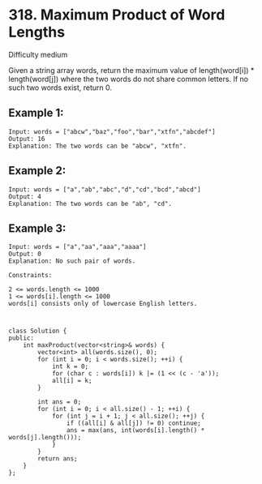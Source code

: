 # 318. Maximum Product of Word Lengths
Difficulty medium

Given a string array words, return the maximum value of length(word[i]) * length(word[j]) where the two words do not share common letters. If no such two words exist, return 0.


## Example 1:
```
Input: words = ["abcw","baz","foo","bar","xtfn","abcdef"]
Output: 16
Explanation: The two words can be "abcw", "xtfn".
```


## Example 2:
```
Input: words = ["a","ab","abc","d","cd","bcd","abcd"]
Output: 4
Explanation: The two words can be "ab", "cd".
```


## Example 3:
```
Input: words = ["a","aa","aaa","aaaa"]
Output: 0
Explanation: No such pair of words.
```


```
Constraints:

2 <= words.length <= 1000
1 <= words[i].length <= 1000
words[i] consists only of lowercase English letters.
```


#
```
class Solution {
public:
    int maxProduct(vector<string>& words) {
        vector<int> all(words.size(), 0);
        for (int i = 0; i < words.size(); ++i) {
            int k = 0;
            for (char c : words[i]) k |= (1 << (c - 'a'));
            all[i] = k;
        }

        int ans = 0;
        for (int i = 0; i < all.size() - 1; ++i) {
            for (int j = i + 1; j < all.size(); ++j) {
                if ((all[i] & all[j]) != 0) continue;
                ans = max(ans, int(words[i].length() * words[j].length()));
            }
        }
        return ans;
    }
};
```